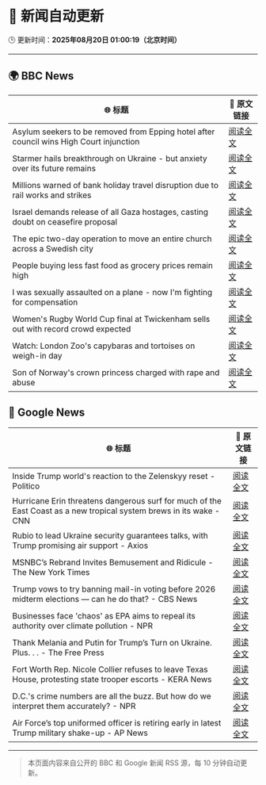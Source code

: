 # 🧠 新闻自动更新

🕒 更新时间：**2025年08月20日 01:00:19（北京时间）**

---

## 🌍 BBC News

| 🌐 标题 | 🔗 原文链接 |
|--------|-------------|
| Asylum seekers to be removed from Epping hotel after council wins High Court injunction | [阅读全文](https://www.bbc.com/news/articles/cy98gdnrl7lo?at_medium=RSS&at_campaign=rss) |
| Starmer hails breakthrough on Ukraine - but anxiety over its future remains | [阅读全文](https://www.bbc.com/news/articles/cr5rl6y04z0o?at_medium=RSS&at_campaign=rss) |
| Millions warned of bank holiday travel disruption due to rail works and strikes | [阅读全文](https://www.bbc.com/news/articles/c5y26gg371jo?at_medium=RSS&at_campaign=rss) |
| Israel demands release of all Gaza hostages, casting doubt on ceasefire proposal | [阅读全文](https://www.bbc.com/news/articles/cjeynvp409vo?at_medium=RSS&at_campaign=rss) |
| The epic two-day operation to move an entire church across a Swedish city | [阅读全文](https://www.bbc.com/news/articles/cde3xp4xlw9o?at_medium=RSS&at_campaign=rss) |
| People buying less fast food as grocery prices remain high | [阅读全文](https://www.bbc.com/news/articles/c5y042g11yvo?at_medium=RSS&at_campaign=rss) |
| I was sexually assaulted on a plane - now I'm fighting for compensation | [阅读全文](https://www.bbc.com/news/articles/cly6g2j67rko?at_medium=RSS&at_campaign=rss) |
| Women's Rugby World Cup final at Twickenham sells out with record crowd expected | [阅读全文](https://www.bbc.com/sport/rugby-union/articles/cwy597y87dxo?at_medium=RSS&at_campaign=rss) |
| Watch: London Zoo's capybaras and tortoises on weigh-in day | [阅读全文](https://www.bbc.com/news/videos/c6267d6ng02o?at_medium=RSS&at_campaign=rss) |
| Son of Norway's crown princess charged with rape and abuse | [阅读全文](https://www.bbc.com/news/articles/cvg3ke05355o?at_medium=RSS&at_campaign=rss) |

## 📰 Google News

| 🌐 标题 | 🔗 原文链接 |
|--------|-------------|
| Inside Trump world's reaction to the Zelenskyy reset - Politico | [阅读全文](https://news.google.com/rss/articles/CBMirAFBVV95cUxPelJ2a3JpNTJTR1dFOVh3VFpfTk5lcXVfMl91YTZFTTNlcHRrRDVfckNBSzNWNVh1T3YtZE1BUFZLM0FOOUR6eFZpT1hEWVdxRG1JWU5lVE1kMFBZcTlaTVhjQlBTTTRqTlMyRTlkSnpLVVQyQ3prRnZNbTU3SmFuc04wTEdVb1JuQzc4ZGFCOGNvb00yWlNISDZZZ3hiaWRhVkRMQWM1N3BTVWgt?oc=5) |
| Hurricane Erin threatens dangerous surf for much of the East Coast as a new tropical system brews in its wake - CNN | [阅读全文](https://news.google.com/rss/articles/CBMilAFBVV95cUxQclVhZUFVV2tXdUl6ZFVjRUN6aVg0YUFEWU0tNkhablFvWWR1aEpZYUJWWjY5dDBGdXBaVmkwMG5kSFhYdklyTlBxMEdHSFlCRjZCY0wxTFlVN3lNUk05dVlCY0lEUUg0Ym1QN1RuTEhCQ2ZDQjcwY0M0TFRqb3lqeERuOTBTUTQ1b0JYTnhiakdKeVpD0gGaAUFVX3lxTE1qZGx5bDdnVnZzX2IxYkVQNFdLY01GN29kT0FkNThQUFBndmhxMjZVeExMMURHMkhka2FVLWg3WmRackFHTnp6ampSZjdBZjIzZmhrQ1VVcG16M2Q5RmtfWlpRSWhTOVZaLTFQR0xFZGh1TkxuZzRQNTJNWERINm9YZFlPNklBaGhZZlhfa1BEVnlGYjBxa0I3MXc?oc=5) |
| Rubio to lead Ukraine security guarantees talks, with Trump promising air support - Axios | [阅读全文](https://news.google.com/rss/articles/CBMiigFBVV95cUxQdGxFQkY4cV9qNEFqU0ZjZ2ZQMV8wUF91cm11S3dBNUJZOGpSanptSVVFWWRfc3B6dElNWXBKUTk5ZVpldV9UdlA1NHAwekNlVXFFVHJ0LW0wUjBFdW1BZVpNa2pYZ1htcEk2TXNwZWtOelhvQk1LaE0wa2FiTEdSb2lVR2NqTVF3cEE?oc=5) |
| MSNBC’s Rebrand Invites Bemusement and Ridicule - The New York Times | [阅读全文](https://news.google.com/rss/articles/CBMifEFVX3lxTFBfRXgwUXRGVG5Tb2FwMG45VGV4UlVCRnF1WXBJQVB0QnJQb0xvaXdMTHBTYktBVHdtTkZ4ZTBER3JpUzlsSzFUUUJXWENhMnRXOWxMOFJuLTB0OHRSX0J6NjZUVzZwUGF6aHNIajN1Uk5TdEp5cEZQckF3TF8?oc=5) |
| Trump vows to try banning mail-in voting before 2026 midterm elections — can he do that? - CBS News | [阅读全文](https://news.google.com/rss/articles/CBMijAFBVV95cUxPWEV2N3ZkVE9wejZkX1dIa0szbnBZMXBGVEI3dE1paXYweEpNcXc5WFdlV3c4dEZNY3Rkd2c5OUVWY0xRN0JrZm91bkU4RTBMU2ExR3FJMXVvMlJsSXpocngtQllJMjNTWnJWSU5KMmhRVTN1STdqaTNzOHEwYzB0MkRRYjlGY1BVVE1DNdIBkgFBVV95cUxOU3JHSl9zZk42VHdQSzZ4YllCaW53N0lEb09oM21CdW5ZdUxvWWtZTUNXWmNfOURjeDYyby11eE8tRjNJNzJVRDRCckZRbjlueUFhdElCVThrbFg0U0xEM0o2a0duOVpyekFpekRRdGtJUGNqeWVJNXlGbFZZX2ZGbW5FSW9DVkx5czNUM3FIRzhBUQ?oc=5) |
| Businesses face 'chaos' as EPA aims to repeal its authority over climate pollution - NPR | [阅读全文](https://news.google.com/rss/articles/CBMinwFBVV95cUxOUUdXd2RCbllfcjRacVhJaHA5a25JX1ZWemI4RHBPaHBiUkhQbVJtS2toTUdwQk1ZWjdHS0prRTRsNE1jWGRTX1RYU0JpT0pqbENjV005YU1hYWFuel9TeDhBQ0ZvLTU4NjJmb3ZpOWx5MnlDZS1qbzN5bEo3bU82bVN6OUQ4RHlJckZsN0tIdFJVd1ZjRFhJNGlyV25USlE?oc=5) |
| Thank Melania and Putin for Trump’s Turn on Ukraine. Plus. . . - The Free Press | [阅读全文](https://news.google.com/rss/articles/CBMif0FVX3lxTFBCRnNWWkxpU3U0Y09oYU5PeEZzZGxxZE1fcG1GdDd0ODViOVo1MU9vZjhlekdYRXhUMDU2YXl1OVJJT0xYekhiV0ZOWTVTY000ZGxZQ0tZYWdPa0thNmZzQ2ZaV255ek1INFNraXNJOVc0Z2c0dEZfbWQ4SGZERHM?oc=5) |
| Fort Worth Rep. Nicole Collier refuses to leave Texas House, protesting state trooper escorts - KERA News | [阅读全文](https://news.google.com/rss/articles/CBMi1AFBVV95cUxNQmVxYlpLeWEwSTZzZnJaNDVueHFpV2V1Yy1rT3AxN0NkcDRtVkp6aG9UbXNlZmtYMHRKLXlWeXIwUlNiZzUxakhqaVZ4OW9BZElVdjhsRExJTlZONmk2bjhqbDFrQmZVWmR4THRWdGpuQXEtVlBxOHNUZG02QnhtZ0oxNzRqZG15R1NlUFFsQnZJUkpLTzBoQ1NXMUM1R1RFVXJDbzc1aTBRSTFUcHprZjVLQW9KME8zSjF1ek5taEd3ZWFSSDdoeU9XenUyR1UtQk9RYg?oc=5) |
| D.C.'s crime numbers are all the buzz. But how do we interpret them accurately? - NPR | [阅读全文](https://news.google.com/rss/articles/CBMieEFVX3lxTE13cHhqelAwVHFmOTRldlplZGx5b0plQWk4LThXN0hKR09SY1NINFNMajVOVWNiT3Z6R0JNYlY1dDVSQ3hJOUxUcFFKT3c5V2xlWFdSNkU4NHZVbDEtcWlKNVkwSmdFV3pTMGxWWUpZYTRuNEczTmpWVQ?oc=5) |
| Air Force’s top uniformed officer is retiring early in latest Trump military shake-up - AP News | [阅读全文](https://news.google.com/rss/articles/CBMirwFBVV95cUxNMnltM0lSQTNkQ3VLLTZJTjJEcVk1NkJkNGhuYUtPNDV4c3RDRWtobko4bGJWVFVGeE1wbEhpY0oyUk9oV1pMTnNUYnlrTEVPbS0yY0RVSDNyQmpRaGxWNmx0TlpONnFpaEdwVEx6ZmxWNmNfc3d4MVVDdm9tN1JuX0pyRkk1WC1hemV1WEhaSHU2UTVxb2N2RDlWS0hQOENNS091WjVWNDBaaUExcGdZ?oc=5) |

---
> 本页面内容来自公开的 BBC 和 Google 新闻 RSS 源，每 10 分钟自动更新。